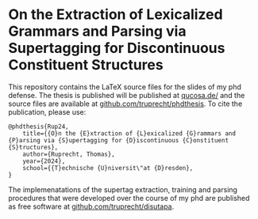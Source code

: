 # On the Extraction of Lexicalized Grammars and Parsing via Supertagging for Discontinuous Constituent Structures

This repository contains the LaTeX source files for the slides of my phd defense.
The thesis is published will be published at [qucosa.de/](http://qucosa.de/) and the source files are available at [github.com/truprecht/phdthesis](https://github.com/truprecht/phdthesis).
To cite the publication, please use:

    @phdthesis{Rup24,
        title={{O}n the {E}xtraction of {L}exicalized {G}rammars and {P}arsing via {S}upertagging for {D}iscontinuous {C}onstituent {S}tructures},
        author={Ruprecht, Thomas},
        year={2024},
        school={{T}echnische {U}niversit\"at {D}resden},
    }

The implemenatations of the supertag extraction, training and parsing procedures that were developed over the course of my phd are published as free software at [github.com/truprecht/disutapa](https://github.com/truprecht/disutapa).

